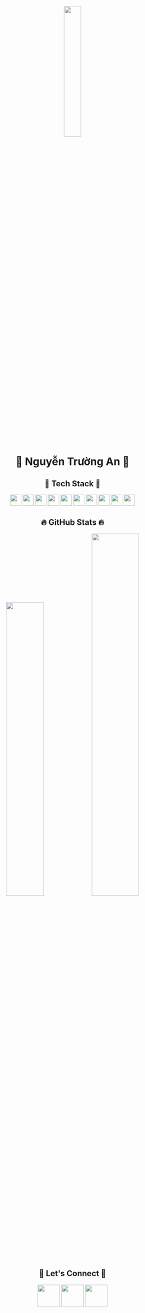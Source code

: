 <!-- README.md - Modern Animated Ocean Scene -->

<!-- Animated Ocean Background -->
<div align="center">
  <img src="https://media.giphy.com/media/v1.Y2lkPTc5MGI3NjExZDVkajdma2hscHN2M3hjeW93dW1lbHN0azgybm1iejdtd3RuOXhqNiZlcD12MV9naWZzX3NlYXJjaCZjdD1n/l49JIQnQwlqjci0Ok/giphy.gif" width="30%" height="auto"/>
</div>

<h1 align="center">🌊 Nguyễn Trường An 🐋</h1>

<!-- Skill Badges -->
<h2 align="center">🚀 Tech Stack 🚀</h2>
<p align="center">
  <img src="https://img.shields.io/badge/JavaScript-F7DF1E?style=flat&logo=javascript&logoColor=black" height="30" />
  <img src="https://img.shields.io/badge/Python-3776AB?style=flat&logo=Python&logoColor=white" height="30" />
  <img src="https://img.shields.io/badge/MySQL-4479A1?style=flat&logo=MySQL&logoColor=white" height="30" />
  <img src="https://img.shields.io/badge/HTML5-E34F26?style=flat&logo=HTML5&logoColor=white" height="30" />
  <img src="https://img.shields.io/badge/CSS3-1572B6?style=flat&logo=CSS3&logoColor=white" height="30" />
  <img src="https://img.shields.io/badge/Django-092E20?style=flat&logo=Django&logoColor=white" height="30" />
  <img src="https://img.shields.io/badge/Node.js-339933?style=flat&logo=node.js&logoColor=white" height="30" />
  <img src="https://img.shields.io/badge/C-A8B9CC?style=flat&logo=C&logoColor=white" height="30" />
  <img src="https://img.shields.io/badge/C++-00599C?style=flat&logo=C%2B%2B&logoColor=white" height="30" />
  <img src="https://img.shields.io/badge/MongoDB-47A248?style=flat&logo=mongodb&logoColor=white" height="30" />
</p>

<!-- GitHub Stats -->
<h2 align="center">🔥 GitHub Stats 🔥</h2>
<div align="center">
  <img src="https://github-readme-stats.vercel.app/api/top-langs/?username=nguyentruongann&theme=radical&langs_count=8&layout=compact&hide_border=true" width="45%" />
  <img src="https://github-readme-stats.vercel.app/api?username=nguyentruongann&show_icons=true&theme=radical&include_all_commits=true&hide_border=true" width="50%" />
</div>

<!-- Connect Section -->
<h2 align="center">🌴 Let's Connect 🌴</h2>
<p align="center">
  <a href="https://www.facebook.com/Truong.An.IT"><img src="https://img.icons8.com/clouds/100/000000/facebook-new.png" height="60"></a>
  <a href="https://instagram.com/truong.an.it"><img src="https://img.icons8.com/clouds/100/000000/instagram-new--v2.png" height="60"></a>
  <a href="mailto:nta21303@gmail.com"><img src="https://img.icons8.com/clouds/100/000000/gmail.png" height="60"></a>
</p>


